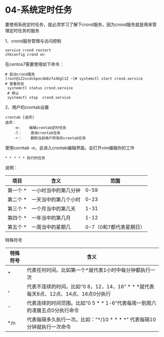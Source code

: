 # 04-系统定时任务

要使用系统定时任务，就必须学习了解下crond服务，因为crond服务就是用来管理定时任务的服务


1、crond服务管理与访问控制

```
service crond restart
chkconfig crond on
```


在centos7需要使用如下命令：
```
# 启动crond服务
[root@iZ2vcdckpocdm8z7a36gl1Z ~]# systemctl start crond.service
# 查看状态
 systemctl status crond.service
 # 停止
 systemctl stop  crond.service
```

2、用户的crontab设置

```
crontab [选项]
选项：
    -e:    编辑crontab定时任务
    -l：    查询crontab任务
    -r：    删除当前用户所有的crontab任务
```

使用corntab -e，会进入crontab编辑界面，会打开vim编辑你的工作

```
* * * * * 执行的任务
```

说明：

|   项目   |        含义        |  范围   |
| ------- | ----------------- | ------ |
| 第一个 * | 一小时当中的第几分钟 | 0-59   |
| 第二个 * | 一天当中的第几个小时 | 0-23   |
| 第三个 * | 一个月当中的第几天   | 1-31   |
| 第四个 * | 一年当中的第几月    | 1-12   |
| 第五个 * | 一周当中的星期几    | 0-7（0和7都代表星期日） |


特殊符号

| 特殊符号 |                                     含义                                      |
| ------- | -------------------------------------------------------------------------- |
| *       |      代表任何时间。比如第一个*就代表1小时中每分钟都执行一次                                                                      |
| ，      | 代表不连续的时间。比如“0 8，12，14，16”  * * *就代表每天8点、12点、14点、16点0分执行 |
| -       | 代表连续的时间范围。比如“0 5 * * 1-6”代表每周一到周六的凌晨五点0分执行命令            |
|  */n       |    代表每隔多久执行一次。比如：“*/10 * * * *” 代表每隔10分钟就执行一次命令                                                                        |